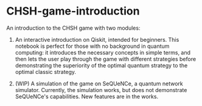 # CHSH-game-introduction
An introduction to the CHSH game with two modules:

1. An interactive introduction on Qiskit, intended for beginners. This notebook is perfect for those with no background in quantum computing: it introduces the necessary concepts in simple terms, and then lets the user play through the game with different strategies before demonstrating the superiority of the optimal quantum strategy to the optimal classic strategy.

2. (WIP) A simulation of the game on SeQUeNCe, a quantum network simulator. Currently, the simulation works, but does not demonstrate SeQUeNCe's capabilities. New features are in the works.
